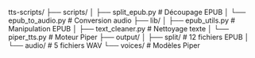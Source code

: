 tts-scripts/
├── scripts/
│ ├── split_epub.py # Découpage EPUB
│ └── epub_to_audio.py # Conversion audio
├── lib/
│ ├── epub_utils.py # Manipulation EPUB
│ ├── text_cleaner.py # Nettoyage texte
│ └── piper_tts.py # Moteur Piper
├── output/
│ ├── split/ # 12 fichiers EPUB
│ └── audio/ # 5 fichiers WAV
└── voices/ # Modèles Piper
